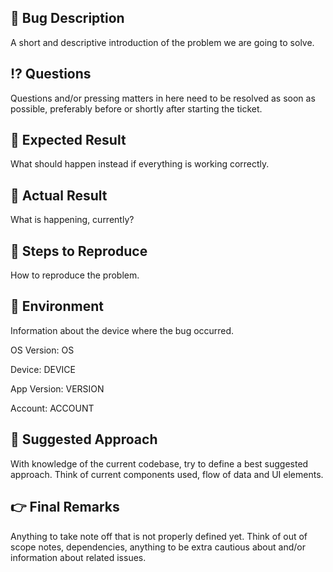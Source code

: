 ## 🐛  Bug Description
A short and descriptive introduction of the problem we are going to solve.

## ⁉️ Questions
Questions and/or pressing matters in here need to be resolved as soon as possible, preferably before or shortly after starting the ticket.
 
## 🦋 Expected Result
What should happen instead if everything is working correctly.

## 🫙 Actual Result
What is happening, currently?

## 🔎 Steps to Reproduce
How to reproduce the problem.


## 🧪 Environment
Information about the device where the bug occurred.

OS Version: OS

Device: DEVICE

App Version: VERSION

Account: ACCOUNT

## 📝 Suggested Approach
With knowledge of the current codebase, try to define a best suggested approach. Think of current components used, flow of data and UI elements.


## 👉 Final Remarks
Anything to take note off that is not properly defined yet. Think of out of scope notes, dependencies, anything to be extra cautious about and/or information about related issues.
